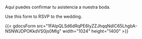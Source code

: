 

Aquí puedes confirmar tu asistencia a nuestra boda.

Use this form to RSVP to the wedding.

{{< gdocsForm src="1FAIpQLSd6dRqPE6IyZZJhqqNdIC65LhgbA-NSNWJDPOKkdVS0js0Mlg" width="1024" height="1400" >}} 